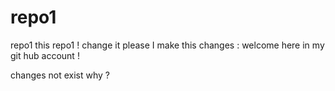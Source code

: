 # repo1
repo1
this repo1 ! change it please 
I make this changes : welcome here in my git hub account ! 

changes not exist why ? 

